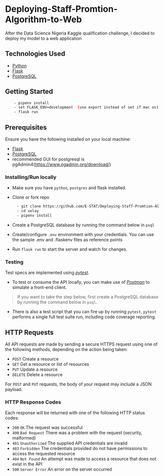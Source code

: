 # Deploying-Staff-Promtion-Algorithm-to-Web
After the Data Science Nigeria Kaggle qualification challenge, I decided to deploy my model to a web application



## Technologies Used

- [Python](https://www.python.org/)
- [Flask](http://flask.palletsprojects.com/en/1.1.x/)
- [PostgreSQL](https://www.postgresql.org/download/)


## Getting Started

```bash
	- pipenv install 
	- set FLASK_ENV=development  (use export instead of set if mac os)
	- flask run
```

## Prerequisites

Ensure you have the following installed on your local machine:

- [Flask](http://flask.palletsprojects.com/en/1.1.x/)
- [PostgreSQL](https://www.postgresql.org/download/)
- recommended GUI for postgresql is pgAdmin4(https://www.pgadmin.org/download/)

### Installing/Run locally

- Make sure you have `python`, `postgres` and flask installed.

- Clone or fork repo

  ```bash
    - git clone https://github.com/E-STAT/Deploying-Staff-Promtion-Algorithm-to-Web
    - cd velay
    - pipenv install
  ```

- Create a PostgreSQL database by running the command below in `psql`


- Create/configure `.env` environment with your credentials. You can use the sample .env and .flaskenv files as reference points 

- Run `flask run` to start the server and watch for changes.

### Testing

Test specs are implemented using [_pytest_]().

- To test or consume the API locally, you can make use of [_Postman_](https://www.getpostman.com) to simulate a front-end client.

> If you want to take the step below, first create a PostgreSQL database by running the command below in `psql`.

- There is also a test script that you can fire up by running `pytest`. `pytest` performs a single full test suite run, including code coverage reporting.


## HTTP Requests

All API requests are made by sending a secure HTTPS request using one of the following methods, depending on the action being taken:

- `POST` Create a resource
- `GET` Get a resource or list of resources
- `PUT` Update a resource
- `DELETE` Delete a resource

For `POST` and `PUT` requests, the body of your request may include a JSON payload.

### HTTP Response Codes

Each response will be returned with one of the following HTTP status codes:

- `200` `OK` The request was successful
- `400` `Bad Request` There was a problem with the request (security, malformed)
- `401` `Unauthorized` The supplied API credentials are invalid
- `403` `Forbidden` The credentials provided do not have permissions to access the requested resource
- `404` `Not Found` An attempt was made to access a resource that does not exist in the API
- `500` `Server Error` An error on the server occurred
